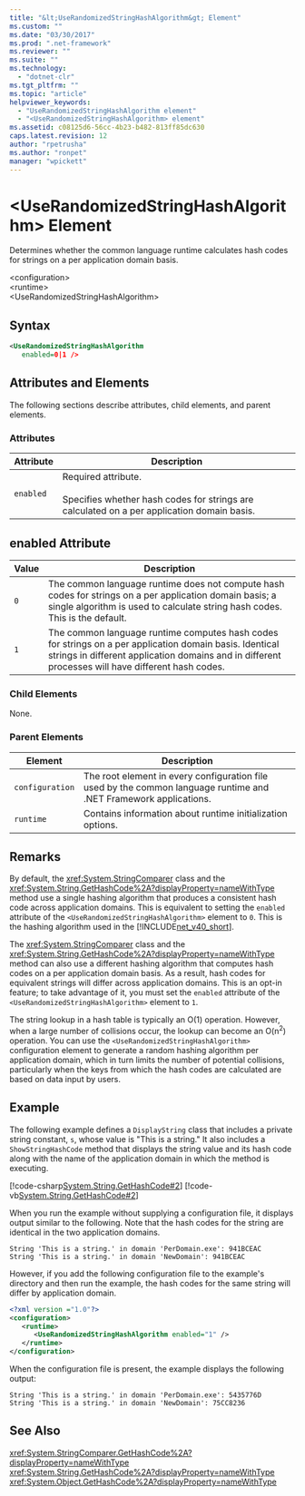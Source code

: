 ```yaml
---
title: "&lt;UseRandomizedStringHashAlgorithm&gt; Element"
ms.custom: ""
ms.date: "03/30/2017"
ms.prod: ".net-framework"
ms.reviewer: ""
ms.suite: ""
ms.technology: 
  - "dotnet-clr"
ms.tgt_pltfrm: ""
ms.topic: "article"
helpviewer_keywords: 
  - "UseRandomizedStringHashAlgorithm element"
  - "<UseRandomizedStringHashAlgorithm> element"
ms.assetid: c08125d6-56cc-4b23-b482-813ff85dc630
caps.latest.revision: 12
author: "rpetrusha"
ms.author: "ronpet"
manager: "wpickett"
---
```

# &lt;UseRandomizedStringHashAlgorithm&gt; Element
Determines whether the common language runtime calculates hash codes for strings on a per application domain basis.  
  
 \<configuration>  
\<runtime>  
\<UseRandomizedStringHashAlgorithm>  
  
## Syntax  
  
```xml  
<UseRandomizedStringHashAlgorithm   
   enabled=0|1 />  
```  
  
## Attributes and Elements  
 The following sections describe attributes, child elements, and parent elements.  
  
### Attributes  
  
|Attribute|Description|  
|---------------|-----------------|  
|`enabled`|Required attribute.<br /><br /> Specifies whether hash codes for strings are calculated on a per application domain basis.|  
  
## enabled Attribute  
  
|Value|Description|  
|-----------|-----------------|  
|`0`|The common language runtime does not compute hash codes for strings on a per application domain basis; a single algorithm is used to calculate string hash codes. This is the default.|  
|`1`|The common language runtime computes hash codes for strings on a per application domain basis. Identical strings in different application domains and in different processes will have different hash codes.|  
  
### Child Elements  
 None.  
  
### Parent Elements  
  
|Element|Description|  
|-------------|-----------------|  
|`configuration`|The root element in every configuration file used by the common language runtime and .NET Framework applications.|  
|`runtime`|Contains information about runtime initialization options.|  
  
## Remarks  
 By default, the <xref:System.StringComparer> class and the <xref:System.String.GetHashCode%2A?displayProperty=nameWithType> method use a single hashing algorithm that produces a consistent hash code across application domains. This is equivalent to setting the `enabled` attribute of the `<UseRandomizedStringHashAlgorithm>` element to `0`. This is the hashing algorithm used in the [!INCLUDE[net_v40_short](../../../../../includes/net-v40-short-md.md)].  
  
 The <xref:System.StringComparer> class and the <xref:System.String.GetHashCode%2A?displayProperty=nameWithType> method can also use a different hashing algorithm that computes hash codes on a per application domain basis. As a result, hash codes for equivalent strings will differ across application domains. This is an opt-in feature; to take advantage of it, you must set the `enabled` attribute of the `<UseRandomizedStringHashAlgorithm>` element to `1`.  
  
 The string lookup in a hash table is typically an O(1) operation. However, when a large number of collisions occur, the lookup can become an O(n<sup>2</sup>) operation. You can use the `<UseRandomizedStringHashAlgorithm>` configuration element to generate a random hashing algorithm per application domain, which in turn limits the number of potential collisions, particularly when the keys from which the hash codes are calculated are based on data input by users.  
  
## Example  
 The following example defines a `DisplayString` class that includes a private string constant, `s`, whose value is "This is a string." It also includes a `ShowStringHashCode` method that displays the string value and its hash code along with the name of the application domain in which the method is executing.  
  
 [!code-csharp[System.String.GetHashCode#2](../../../../../samples/snippets/csharp/VS_Snippets_CLR_System/system.String.GetHashCode/CS/perdomain.cs#2)]
 [!code-vb[System.String.GetHashCode#2](../../../../../samples/snippets/visualbasic/VS_Snippets_CLR_System/system.String.GetHashCode/VB/perdomain.vb#2)]  
  
 When you run the example without supplying a configuration file, it displays output similar to the following. Note that the hash codes for the string are identical in the two application domains.  
  
```  
String 'This is a string.' in domain 'PerDomain.exe': 941BCEAC  
String 'This is a string.' in domain 'NewDomain': 941BCEAC  
```  
  
 However, if you add the following configuration file to the example's directory and then run the example, the hash codes for the same string will differ by application domain.  
  
```xml  
<?xml version ="1.0"?>  
<configuration>  
   <runtime>  
      <UseRandomizedStringHashAlgorithm enabled="1" />  
   </runtime>  
</configuration>  
```  
  
 When the configuration file is present, the example displays the following output:  
  
```  
String 'This is a string.' in domain 'PerDomain.exe': 5435776D  
String 'This is a string.' in domain 'NewDomain': 75CC8236  
```  
  
## See Also  
 <xref:System.StringComparer.GetHashCode%2A?displayProperty=nameWithType>   
 <xref:System.String.GetHashCode%2A?displayProperty=nameWithType>   
 <xref:System.Object.GetHashCode%2A?displayProperty=nameWithType>
